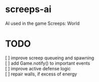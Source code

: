 # screeps-ai
AI used in the game Screeps: World

# TODO
[ ] improve screep queueing and spawning\
[ ] add Game.notify() to important events\
[ ] improve active defense logic\
[ ] repair walls, if excess of energy
